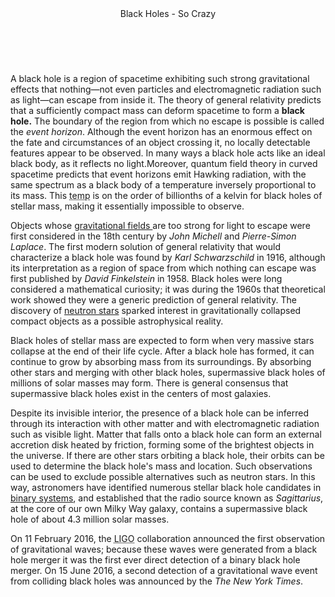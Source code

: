 <!DOCTYPE html>
<html lang="en">
<head>
	<meta charset="utf-8">	
	<title> Black Holes by Briar</title>
</head>
<body>
<header>Black Holes - So Crazy</header>
<br>
<p>A black hole is a region of spacetime exhibiting such strong gravitational effects that nothing—not even particles and electromagnetic radiation such as light—can escape from inside it. The theory of general relativity predicts that a sufficiently compact mass can deform spacetime to form a <strong>black hole.</strong> The boundary of the region from which no escape is possible is called the <i class="event">event horizon</i>. Although the event horizon has an enormous effect on the fate and circumstances of an object crossing it, no locally detectable features appear to be observed. In many ways a black hole acts like an ideal black body, as it reflects no light.Moreover, quantum field theory in curved spacetime predicts that event horizons emit Hawking radiation, with the same spectrum as a black body of a temperature inversely proportional to its mass. This <abbr title="temperature">temp</abbr> is on the order of billionths of a kelvin for black holes of stellar mass, making it essentially impossible to observe.</p>
<!-- this is a comment that needs to be hidden -->
<p>Objects whose <a href="https://en.wikipedia.org/wiki/Gravitational_field">gravitational fields </a>are too strong for light to escape were first considered in the 18th century by <i class="person">John Michell</i> and <i class="person">Pierre-Simon Laplace</i>. The first modern solution of general relativity that would characterize a black hole was found by <i class="person">Karl Schwarzschild</i> in 1916, although its interpretation as a region of space from which nothing can escape was first published by <i class="person">David Finkelstein</i> in 1958. Black holes were long considered a mathematical curiosity; it was during the 1960s that theoretical work showed they were a generic prediction of general relativity. The discovery of <a href="https://en.wikipedia.org/wiki/Neutron_star">neutron stars</a> sparked interest in gravitationally collapsed compact objects as a possible astrophysical reality.</p>

<p>Black holes of stellar mass are expected to form when very massive stars collapse at the end of their life cycle. After a black hole has formed, it can continue to grow by absorbing mass from its surroundings. By absorbing other stars and merging with other black holes, supermassive black holes of millions of solar masses may form. There is general consensus that supermassive black holes exist in the centers of most galaxies.</p>

<p>Despite its invisible interior, the presence of a black hole can be inferred through its interaction with other matter and with electromagnetic radiation such as visible light. Matter that falls onto a black hole can form an external accretion disk heated by friction, forming some of the brightest objects in the universe. If there are other stars orbiting a black hole, their orbits can be used to determine the black hole's mass and location. Such observations can be used to exclude possible alternatives such as neutron stars. In this way, astronomers have identified numerous stellar black hole candidates in <a href="https://en.wikipedia.org/wiki/Binary_star">binary systems</a>, and established that the radio source known as <i lang="eng">Sagittarius</i>, at the core of our own Milky Way galaxy, contains a supermassive black hole of about 4.3 million solar masses.</p>

<p>On <time datetime="2016-02-11">11 February 2016</time>, the <abbr title="Laser Interferometer Gravitational-Wave Observatory">LIGO</abbr> collaboration announced the first observation of gravitational waves; because these waves were generated from a black hole merger it was the first ever direct detection of a binary black hole merger. On <time datetime="2016-06-15">15 June 2016</time>, a second detection of a gravitational wave event from colliding black holes was announced by the <cite class="magazine">The New York Times</cite>.</p>
</body>
</html>
